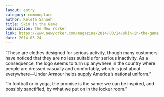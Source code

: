 ```yaml
---
layout: entry
category: commonplace
author: Kelefa Sanneh
title: Skin in the Game
publication: The New Yorker
link: https://www.newyorker.com/magazine/2014/03/24/skin-in-the-game
date: 2014-03-24
---
```


“These are clothes designed for serious activity, though many customers have noticed that they are no less suitable for serious inactivity. As a consequence, the logo seems to turn up anywhere in the country where people are dressed casually and comfortably, which is just about everywhere—Under Armour helps supply America’s national uniform.”

“In football or in yoga, the promise is the same: we can be inspired, and possibly sanctified, by what we put on in the locker room.”
